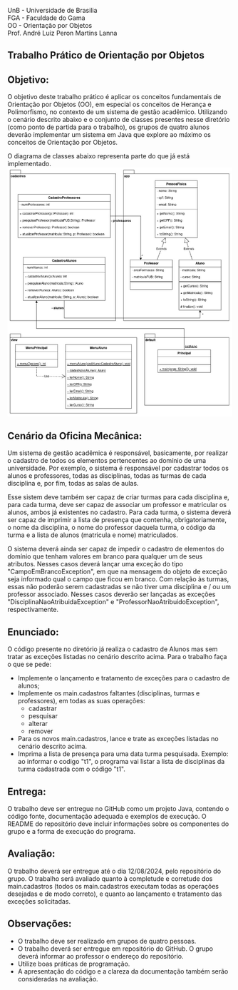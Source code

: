 
UnB - Universidade de Brasilia  
FGA - Faculdade do Gama  
OO - Orientação por Objetos  
Prof. André Luiz Peron Martins Lanna  

Trabalho Prático de Orientação por Objetos 
---

## Objetivo:  
O objetivo deste trabalho prático é aplicar os conceitos fundamentais de
Orientação por Objetos (OO), em especial os conceitos de Herança e Polimorfismo,
no contexto de um sistema de gestão acadêmico. Utilizando o cenário descrito
abaixo e o conjunto de classes presentes nesse diretório (como ponto de partida
para o trabalho), os grupos de quatro alunos deverão implementar um sistema em
Java que explore ao máximo os conceitos de Orientação por Objetos.

O diagrama de classes abaixo representa parte do que já está implementado. 
![Diagrama de classes](diagClasses.jpg)

## Cenário da Oficina Mecânica:  
Um sistema de gestão acadêmica é responsável, basicamente, por realizar o
cadastro de todos os elementos pertencentes ao domínio de uma universidade. Por
exemplo, o sistema é responsável por cadastrar todos os alunos e professores,
todas as disciplinas, todas as turmas de cada disciplina e, por fim, todas as
salas de aulas. 

Esse sistem deve também ser capaz de criar turmas para cada disciplina e, para
cada turma, deve ser capaz de associar um professor e matricular os alunos,
ambos já existentes no cadastro. Para cada turma, o sistema deverá ser capaz de
imprimir a lista de presença que contenha, obrigatoriamente, o nome da
disciplina, o nome do professor daquela turma, o código da turma e a lista de
alunos (matricula e nome) matriculados. 

O sistema deverá ainda ser capaz de impedir o cadastro de elementos do domínio
que tenham valores em branco para qualquer um de seus atributos. Nesses casos
deverá lançar uma exceção do tipo "CampoEmBrancoException", em que na mensagem
do objeto de exceção seja informado qual o campo que ficou em branco. Com
relação às turmas, essas não poderão serem cadastradas se não tiver uma
disciplina e / ou um professor associado. Nesses casos deverão ser lançadas as
exceções "DisciplinaNaoAtribuidaException" e "ProfessorNaoAtribuidoException",
respectivamente. 


## Enunciado:  
O código presente no diretório já realiza o cadastro de Alunos mas sem tratar as
exceções listadas no cenário descrito acima. Para o trabalho faça o que se pede:
- Implemente o lançamento e tratamento de exceções para o cadastro de alunos;
- Implemente os main.cadastros faltantes (disciplinas, turmas e professores), em
  todas as suas operações: 
  - cadastrar
  - pesquisar
  - alterar
  - remover
- Para os novos main.cadastros, lance e trate as exceções listadas no cenário
  descrito acima.
- Imprima a lista de presença para uma data turma pesquisada. Exemplo: ao
  informar o codigo "t1", o programa vai listar a lista de disciplinas da turma
cadastrada com o código "t1".


## Entrega:  
O trabalho deve ser entregue no GitHub como um projeto Java, contendo o código
fonte, documentação adequada e exemplos de execução. O README do repositório
deve incluir informações sobre os componentes do grupo e a forma de execução do
programa.

## Avaliação:  
O trabalho deverá ser entregue até o dia 12/08/2024, pelo repositório do grupo.
O trabalho será avaliado quanto à completude e corretude dos main.cadastros (todos os
main.cadastros executam todas as operações desejadas e de modo correto), e quanto ao
lançamento e tratamento das exceções solicitadas. 

## Observações:
-  O trabalho deve ser realizado em grupos de quatro pessoas.
-  O trabalho deverá ser entregue em repositório do GitHub. O grupo deverá
   informar ao professor o endereço do repositório. 
-  Utilize boas práticas de programação.
-  A apresentação do código e a clareza da documentação também serão
   consideradas na avaliação.
